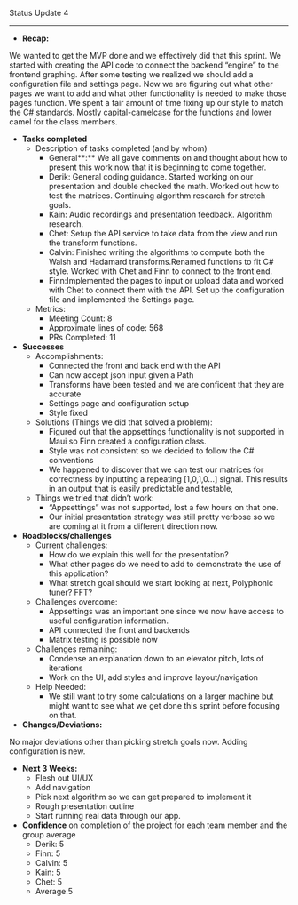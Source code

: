 ﻿Status Update 4

-----
- **Recap:**

We wanted to get the MVP done and we effectively did that this sprint. We started with creating the API code to connect the backend “engine” to the frontend graphing. After some testing we realized we should add a configuration file and settings page. Now we are figuring out what other pages we want to add and what other functionality is needed to make those pages function. We spent a fair amount of time fixing up our style to match the C# standards. Mostly capital-camelcase for the functions and lower camel for the class members.

- **Tasks completed**
  - Description of tasks completed (and by whom)
    - General**:** We all gave comments on and thought about how to present this work now that it is beginning to come together.
    - Derik: General coding guidance. Started working on our presentation and double checked the math. Worked out how to test the matrices. Continuing algorithm research for stretch goals.
    - Kain: Audio recordings and presentation feedback. Algorithm research.
    - Chet: Setup the API service to take data from the view and run the transform functions.
    - Calvin:  Finished writing the algorithms to compute both the Walsh and Hadamard transforms.Renamed functions to fit C# style. Worked with Chet and Finn to connect to the front end.
    - Finn:Implemented the pages to input or upload data and worked with Chet to connect them with the API. Set up the configuration file and implemented the Settings page.
  - Metrics:
    - Meeting Count: 8
    - Approximate lines of code: 568 
    - PRs Completed: 11
- **Successes**
  - Accomplishments:
    - Connected the front and back end with the API
    - Can now accept json input given a Path
    - Transforms have been tested and we are confident that they are accurate
    - Settings page and configuration setup
    - Style fixed
  - Solutions (Things we did that solved a problem):
    - Figured out that the appsettings functionality is not supported in Maui so Finn created a configuration class.
    - Style was not consistent so we decided to follow the C# conventions
    - We happened to discover that we can test our matrices for correctness by inputting a repeating [1,0,1,0…] signal. This results in an output that is easily predictable and testable,
  - Things we tried that didn’t work:
    - “Appsettings” was not supported, lost a few hours on that one.
    - Our initial presentation strategy was still pretty verbose so we are coming at it from a different direction now.
- **Roadblocks/challenges**
  - Current challenges:
    - How do we explain this well for the presentation?
    - What other pages do we need to add to demonstrate the use of this application?
    - What stretch goal should we start looking at next, Polyphonic tuner? FFT?
  - Challenges overcome:
    - Appsettings was an important one since we now have access to useful configuration information.
    - API connected the front and backends 
    - Matrix  testing is possible now
  - Challenges remaining:
    - Condense an explanation down to an elevator pitch, lots of iterations
    - Work on the UI, add styles and improve layout/navigation
  - Help Needed:
    - We still want to try some calculations on a larger machine but might want to see what we get done this sprint before focusing on that.
- **Changes/Deviations:**

No major deviations other than picking stretch goals now. Adding configuration is new.

- **Next 3 Weeks:**
  - Flesh out UI/UX
  - Add navigation
  - Pick next algorithm so we can get prepared to implement it
  - Rough presentation outline
  - Start running real data through our app.
- **Confidence** on completion of the project for each team member and the group average
  - Derik: 5
  - Finn: 5
  - Calvin: 5
  - Kain: 5
  - Chet: 5
  - Average:5  
